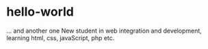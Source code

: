 # hello-world
... and another one
New student in web integration and development, learning html, css, javaScript, php etc.
